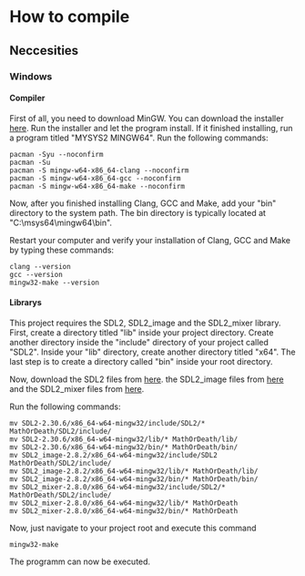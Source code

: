 # How to compile

## Neccesities

### Windows

#### Compiler

First of all, you need to download MinGW. You can download the installer [here](https://github.com/msys2/msys2-installer/releases/download/2024-07-27/msys2-x86_64-20240727.exe).
Run the installer and let the program install. If it finished installing, run a
program titled "MYSYS2 MINGW64". Run the following commands:

```shell
pacman -Syu --noconfirm
pacman -Su
pacman -S mingw-w64-x86_64-clang --noconfirm
pacman -S mingw-w64-x86_64-gcc --noconfirm
pacman -S mingw-w64-x86_64-make --noconfirm
```

Now, after you finished installing Clang, GCC and Make, add your "bin" directory
to the system path. The bin directory is typically located at
"C:\msys64\mingw64\bin".

Restart your computer and verify your installation of Clang, GCC and Make by
typing these commands:

```shell
clang --version
gcc --version
mingw32-make --version
```

#### Librarys

This project requires the SDL2, SDL2_image and the SDL2_mixer library. First,
create a directory titled "lib" inside your project directory. Create another
directory inside the "include" directory of your project called "SDL2". Inside
your "lib" directory, create another directory titled "x64". The last step is
to create a directory called "bin" inside your root directory.

Now, download the SDL2 files from [here](https://github.com/libsdl-org/SDL/releases/download/release-2.30.6/SDL2-devel-2.30.6-mingw.tar.gz).
the SDL2_image files from [here](https://github.com/libsdl-org/SDL_image/releases/download/release-2.8.2/SDL2_image-devel-2.8.2-mingw.tar.gz)
and the SDL2_mixer files from [here](https://github.com/libsdl-org/SDL_mixer/releases/download/release-2.8.0/SDL2_mixer-devel-2.8.0-mingw.tar.gz).

Run the following commands:

```shell
mv SDL2-2.30.6/x86_64-w64-mingw32/include/SDL2/* MathOrDeath/SDL2/include/
mv SDL2-2.30.6/x86_64-w64-mingw32/lib/* MathOrDeath/lib/
mv SDL2-2.30.6/x86_64-w64-mingw32/bin/* MathOrDeath/bin/
mv SDL2_image-2.8.2/x86_64-w64-mingw32/include/SDL2 MathOrDeath/SDL2/include/
mv SDL2_image-2.8.2/x86_64-w64-mingw32/lib/* MathOrDeath/lib/
mv SDL2_image-2.8.2/x86_64-w64-mingw32/bin/* MathOrDeath/bin/
mv SDL2_mixer-2.8.0/x86_64-w64-mingw32/include/SDL2/* MathOrDeath/SDL2/include/
mv SDL2_mixer-2.8.0/x86_64-w64-mingw32/lib/* MathOrDeath
mv SDL2_mixer-2.8.0/x86_64-w64-mingw32/bin/* MathOrDeath
```

Now, just navigate to your project root and execute this command

```shell
mingw32-make
```

The programm can now be executed.
